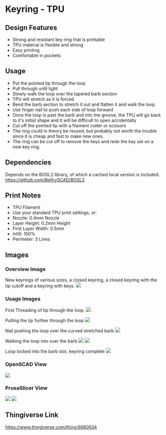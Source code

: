 # Keyring - TPU

## Design Features
- Strong and resistant key ring that is printable
- TPU material is flexible and strong
- Easy printing
- Comfortable in pockets

## Usage
- Put the pointed tip through the loop
- Pull through until tight
- Slowly walk the loop over the tapered barb section
- TPU will stretch as it is forced
- Bend the barb section to stretch it out and flatten it and walk the loop
- Use finger nail to push each side of loop forward
- Once the loop is past the barb and into the groove, the TPU will go back to it's initial shape and it will be difficult to open accidentally
- Cut off the pointed tip with a filament cutter or scissors
- The ring could in theory be reused, but probably not worth the trouble since it is cheap and fast to make new ones.  
- The ring can be cut off to remove the keys and redo the key set on a new key ring.

## Dependencies
Depends on the BOSL2 library, of which a cached local version is included.
https://github.com/BelfrySCAD/BOSL2

## Print Notes
- TPU Filament
- Use your standard TPU print settings, or:
- Nozzle: 0.4mm Nozzle
- Layer Height: 0.2mm Height
- First Layer Width: 0.5mm
- Infill: 100%
- Perimeter: 3 Lines

## Images
### 
### Overview Image
New keyrings of various sizes, a closed keyring, a closed keyring with the tip cutoff and a keyring with keys.
![](Images/VariousKeyrings.jpg)

### Usage Images
First Threading of tip through the loop.
![](Images/Usage1FirstLooping.jpg)

Pulling the tip further through the loop
![](Images/UsageStep2PulledTighter.jpg)

Nail pushing the loop over the curved stretched barb 
![](Images/UsageStep3NailPushingLoop.jpg)

Walking the loop into over the barb
![](Images/UsageStep4aAlmostDone.jpg)
![](Images/UsageStep4bAlmostDone.jpg)

Loop locked into the barb slot, keyring complete
![](Images/UsageStep5Locked.jpg)

### OpenSCAD View
![](Images/OpenSCAD-View.png)

### PrusaSlicer View
![](Images/PrusaSlicerView1.png)
![](Images/PrusaSlicerView2.png)

## Thingiverse Link
https://www.thingiverse.com/thing:6680934